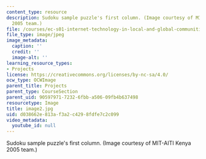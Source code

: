 ```yaml
---
content_type: resource
description: Sudoku sample puzzle's first column. (Image courtesy of MIT-AITI Kenya
  2005 team.)
file: /courses/ec-s01-internet-technology-in-local-and-global-communities-spring-2005-summer-2005/d038662e813af3a2c4298fdfe7c2c099_image2.jpg
file_type: image/jpeg
image_metadata:
  caption: ''
  credit: ''
  image-alt: ''
learning_resource_types:
- Projects
license: https://creativecommons.org/licenses/by-nc-sa/4.0/
ocw_type: OCWImage
parent_title: Projects
parent_type: CourseSection
parent_uid: 90597971-7232-6fbb-a506-09fb4b637498
resourcetype: Image
title: image2.jpg
uid: d038662e-813a-f3a2-c429-8fdfe7c2c099
video_metadata:
  youtube_id: null
---
```

Sudoku sample puzzle's first column. (Image courtesy of MIT-AITI Kenya 2005 team.)